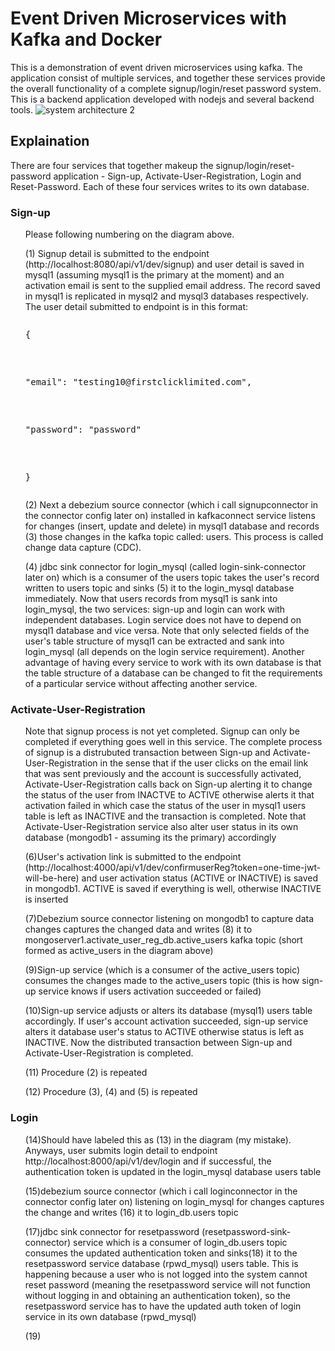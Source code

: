 # Event Driven Microservices with Kafka and Docker
This is a demonstration of event driven microservices using kafka. The application consist of multiple services, and together these services provide the overall functionality of a complete signup/login/reset password system. This is a backend application developed with nodejs and several backend tools.
![system architecture 2](https://user-images.githubusercontent.com/3667737/204997563-9bb1d963-fc89-4d37-87e4-e2aa8ed06472.png)
<H2>Explaination</H2>
There are four services that together makeup the signup/login/reset-password application - Sign-up, Activate-User-Registration, Login and Reset-Password. Each of these four services writes to its own database.
<H3>Sign-up</H3>
<ul>Please following numbering on the diagram above.</ul>
<ul>(1) Signup detail is submitted to the endpoint (http://localhost:8080/api/v1/dev/signup) and user detail is saved in mysql1 (assuming mysql1 is the primary at the moment) and an activation email is sent to the supplied email address. The record saved in mysql1 is replicated in mysql2 and mysql3 databases respectively. The user detail submitted to endpoint is in this format:
  <pre><p>{</p>
  <p>"email": "testing10@firstclicklimited.com",</p>
  <p>"password": "password"</p>
  <p>}</p></pre>
</ul>
<ul>
  (2) Next a debezium source connector (which i call signupconnector in the connector config later on) installed in kafkaconnect service listens for changes (insert, update and delete) in mysql1 database and records (3) those changes in the kafka topic called: users. This process is called change data capture (CDC).
</ul>
<ul>
  (4) jdbc sink connector for login_mysql (called login-sink-connector later on) which is a consumer of the users topic takes the user's record written to users topic and sinks (5) it to the login_mysql database immediately. Now that users records from mysql1 is sank into login_mysql, the two services: sign-up and login can work with independent databases. Login service does not have to depend on mysql1 database and vice versa. Note that only selected fields of the user's table structure of mysql1 can be extracted and sank into login_mysql (all depends on the login service requirement). Another advantage of having every service to work with its own database is that the table structure of a database can be changed to fit the requirements of a particular service without affecting another service.
</ul>
<H3>Activate-User-Registration</H3>
<ul>Note that signup process is not yet completed. Signup can only be completed if everything goes well in this service. The complete process of signup is a distrubuted transaction between Sign-up and Activate-User-Registration in the sense that if the user clicks on the email link that was sent previously and the account is successfully activated, Activate-User-Registration calls back on Sign-up alerting it to change the status of the user from INACTVE to ACTIVE otherwise alerts it that activation failed in which case the status of the user in mysql1 users table is left as INACTIVE and the transaction is completed. Note that Activate-User-Registration service also alter user status in its own database (mongodb1 - assuming its the primary) accordingly</ul>
<ul>(6)User's activation link is submitted to the endpoint (http://localhost:4000/api/v1/dev/confirmuserReg?token=one-time-jwt-will-be-here) and user activation status (ACTIVE or INACTIVE) is saved in mongodb1. ACTIVE is saved if everything is well, otherwise INACTIVE is inserted</ul>
<ul>(7)Debezium source connector listening on mongodb1 to capture data changes captures the changed data and writes (8) it to mongoserver1.activate_user_reg_db.active_users kafka topic (short formed as active_users in the diagram above)</ul>
<ul>(9)Sign-up service (which is a consumer of the active_users topic) consumes the changes made to the active_users topic (this is how sign-up service knows if users activation succeeded or failed)</ul>
<ul>(10)Sign-up service adjusts or alters its database (mysql1) users table accordingly. If user's account activation succeeded, sign-up service alters it database user's status to ACTIVE otherwise status is left as INACTIVE. Now the distributed transaction between Sign-up and Activate-User-Registration is completed.</ul>
<ul>(11) Procedure (2) is repeated</ul>
<ul>(12) Procedure (3), (4) and (5) is repeated</ul>
<H3>Login</H3>
<ul>(14)Should have labeled this as (13) in the diagram (my mistake). Anyways, user submits login detail to endpoint http://localhost:8000/api/v1/dev/login and if successful, the authentication token is updated in the login_mysql database users table</ul>
<ul>(15)debezium source connector (which i call loginconnector in the connector config later on) listening on login_mysql for changes captures the change and writes (16) it to login_db.users topic</ul>
<ul>(17)jdbc sink connector for resetpassword (resetpassword-sink-connector) service which is a consumer of login_db.users topic consumes the updated authentication token and sinks(18) it to the resetpassword service database (rpwd_mysql) users table. This is happening because a user who is not logged into the system cannot reset password (meaning the resetpassword service will not function without logging in and obtaining an authentication token), so the resetpassword service has to have the updated auth token of login service in its own database (rpwd_mysql)</ul>
<ul>(19)</ul>
